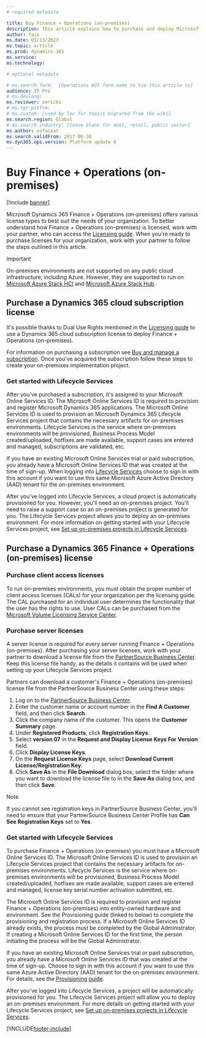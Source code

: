 ```yaml
---
# required metadata

title: Buy Finance + Operations (on-premises)
description: This article explains how to purchase and deploy Microsoft Dynamics 365 Finance + Operations (on-premises).
author: faix 
ms.date: 01/13/2023
ms.topic: article
ms.prod: dynamics-365
ms.service:
ms.technology: 

# optional metadata

# ms.search.form:  [Operations AOT form name to tie this article to]
audience: IT Pro
# ms.devlang: 
ms.reviewer: sericks
# ms.tgt_pltfrm: 
# ms.custom: [used by loc for topics migrated from the wiki]
ms.search.region: Global
# ms.search.industry: [leave blank for most, retail, public sector]
ms.author: osfaixat
ms.search.validFrom: 2017-06-30 
ms.dyn365.ops.version: Platform update 8 
---
```


# Buy Finance + Operations (on-premises)

[!include [banner](../includes/banner.md)]

Microsoft Dynamics 365 Finance + Operations (on-premises) offers various license types to best suit the needs of your organization. To better understand how Finance + Operations (on-premises) is licensed, work with your partner, who can access the [Licensing guide](https://go.microsoft.com/fwlink/?LinkId=866544). When you're ready to purchase licenses for your organization, work with your partner to follow the steps outlined in this article.

> [!IMPORTANT]
> On-premises environments are not supported on any public cloud infrastructure, including Azure. However, they are supported to run on [Microsoft Azure Stack HCI](https://azure.microsoft.com/products/azure-stack/hci/) and [Microsoft Azure Stack Hub](https://azure.microsoft.com/products/azure-stack/hub/).

## Purchase a Dynamics 365 cloud subscription license

It's possible thanks to Dual Use Rights mentioned in the [Licensing guide](https://go.microsoft.com/fwlink/?LinkId=866544) to use a Dynamics 365 cloud subscription license to deploy Finance + Operations (on-premises).

For information on purchasing a subscription see [Buy and manage a subscription](./before-you-buy.md#step-three-buy-and-manage-a-subscription). Once you've acquired the subscription follow these steps to create your on-premises implementation project.

### Get started with Lifecycle Services 

After you've purchased a subscription, it's assigned to your Microsoft Online Services ID. The Microsoft Online Services ID is required to provision and register Microsoft Dynamics 365 applications. The Microsoft Online Services ID is used to provision an Microsoft Dynamics 365 Lifecycle Services project that contains the necessary artifacts for on-premises environments. Lifecycle Services is the service where on-premises environments will be provisioned, Business Process Model created/uploaded, hotfixes are made available, support cases are entered and managed, subscriptions are validated, etc.

If you have an existing Microsoft Online Services trial or paid subscription, you already have a Microsoft Online Services ID that was created at the time of sign-up. When logging into [Lifecycle Services](https://lcs.dynamics.com) choose to sign in with this account if you want to use this same Microsoft Azure Active Directory (AAD) tenant for the on-premises environment.

After you've logged into Lifecycle Services, a cloud project is automatically provisioned for you. However, you'll need an on-premises project. You'll need to raise a support case so an on-premises project is generated for you. The Lifecycle Services project allows you to deploy an on-premises environment. For more information on getting started with your Lifecycle Services project, see [Set up on-premises projects in Lifecycle Services](../../dev-itpro/lifecycle-services/lbd-create-lcs-on-prem-project.md).

## Purchase a Dynamics 365 Finance + Operations (on-premises) license

### Purchase client access licenses

To run on-premises environments, you must obtain the proper number of client access licenses (CALs) for your organization per the licensing guide. The CAL purchased for an individual user determines the functionality that the user has the rights to use. User CALs can be purchased from the [Microsoft Volume Licensing Service Center](https://www.microsoft.com/Licensing/servicecenter/default.aspx).

### Purchase server licenses

A server license is required for every server running Finance + Operations (on-premises). After purchasing your server licenses, work with your partner to download a license file from the [PartnerSource Business Center](https://businesscenter.mbs.microsoft.com/). Keep this license file handy, as the details it contains will be used when setting up your Lifecycle Services project.

Partners can download a customer's Finance + Operations (on-premises) license file from the PartnerSource Business Center using these steps:

1. Log on to the [PartnerSource Business Center](https://businesscenter.mbs.microsoft.com/).
2. Enter the customer name or account number in the **Find A Customer** field, and then click **Search**.
3. Click the company name of the customer. This opens the **Customer Summary** page.
4. Under **Registered Products**, click **Registration Keys**.
5. Select **version 07** in the **Request and Display License Keys For Version** field.
6. Click **Display License Keys**.
7. On the **Request License Keys** page, select **Download Current License/Registration Key**.
8. Click **Save As** in the **File Download** dialog box, select the folder where you want to download the license file to in the **Save As** dialog box, and then click **Save**.

> [!NOTE]
> If you cannot see registration keys in PartnerSource Business Center, you'll need to ensure that your PartnerSource Business Center Profile has **Can See Registration Keys** set to **Yes**.

### Get started with Lifecycle Services

To purchase Finance + Operations (on-premises) you must have a Microsoft Online Services ID. The Microsoft Online Services ID is used to provision an Lifecycle Services project that contains the necessary artifacts for on-premises environments. Lifecycle Services is the service where on-premises environments will be provisioned, Business Process Model created/uploaded, hotfixes are made available, support cases are entered and managed, license key serial number activation submitted, etc.

The Microsoft Online Services ID is required to provision and register Finance + Operations (on-premises) into entity-owned hardware and environment. See the Provisioning guide (linked to below) to complete the provisioning and registration process. If a Microsoft Online Services ID already exists, the process must be completed by the Global Administrator. If creating a Microsoft Online Services ID for the first time, the person initiating the process will be the Global Administrator.

If you have an existing Microsoft Online Services trial or paid subscription, you already have a Microsoft Online Services ID that was created at the time of sign-up. Choose to sign in with this account if you want to use this same Azure Active Directory (AAD) tenant for the on-premises environment. For details, see the [Provisioning guide](https://mbs2.microsoft.com/fileexchange/?fileID=7ddd6ddf-aa22-402a-baa1-5405ce0b1076).

After you've logged into Lifecycle Services, a project will be automatically provisioned for you. The Lifecycle Services project will allow you to deploy an on-premises environment. For more details on getting started with your Lifecycle Services project, see [Set up on-premises projects in Lifecycle Services](../../dev-itpro/lifecycle-services/lbd-create-lcs-on-prem-project.md).


[!INCLUDE[footer-include](../../../includes/footer-banner.md)]

